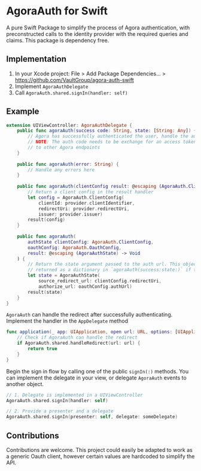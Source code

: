 # AgoraAuth for Swift

A pure Swift Package to simplify the process of Agora authentication, with preconstructed
calls to the identity provider with the required queries and claims. This package is
dependency free.

## Implementation

1. In your Xcode project: File > Add Package Dependencies... > https://github.com/VaultGroup/agora-auth-swift
1. Implement `AgoraAuthDelegate`
1. Call `AgoraAuth.shared.signIn(handler: self)`

## Example

```swift UIViewController+AgoraAuthDelegate.swift
extension UIViewController: AgoraAuthDelegate {
    public func agoraAuth(success code: String, state: [String: Any]) {
        // Agora has successfully authenticated the user, handle the authorization code.
        // NOTE: The auth code needs to be exchange for an access token to make requests
        // to other Agora endpoints
    }
    
    public func agoraAuth(error: String) {
        // Handle any errors here
    }
    
    public func agoraAuth(clientConfig result: @escaping (AgoraAuth.ClientConfig?) -> Void) {
        // Return a client config in the result handler
        let config = AgoraAuth.ClientConfig(
            clientId: provider.clientIdentifier,
            redirectUri: provider.redirectUri,
            issuer: provider.issuer)
        result(config)
    }
    
    public func agoraAuth(
        authState clientConfig: AgoraAuth.ClientConfig, 
        oauthConfig: AgoraAuth.OauthConfig, 
        result: @escaping (AgoraAuthState) -> Void
    ) {
        // Return the state argument passed to the auth url. This object will be encoded as a JSON respresentation and
        // returned as a dictionary in `agoraAuth(success:state:)` if the request is successful
        let state = AgoraAuthState(
            source_redirect_url: clientConfig.redirectUri,
            authorize_url: oauthConfig.authUrl)
        result(state)
    }
}
```

`AgoraAuth` can handle the redirect after successfully authenticating. Implement the handler in the `AppDelegate`
method 

```swift AppDelegate.swift
func application(_ app: UIApplication, open url: URL, options: [UIApplication.OpenURLOptionsKey : Any] = [:]) -> Bool {
    // Check if AgoraAuth can handle the redirect
    if AgoraAuth.shared.handleRedirect(url: url) {
        return true
    }
}
```

Begin the sign in flow by calling one of the public `signIn(:)` methods. You can implement the delegate in your view,
or delegate `AgoraAuth` events to another object.

```swift
// 1. Delegate is implemented in a UIViewController
AgoraAuth.shared.signIn(handler: self)

// 2. Provide a presenter and a delegate
AgoraAuth.shared.signIn(presenter: self, delegate: someDelegate)
```

## Contributions

Contributions are welcome. This project could easily be adapted to work as a generic Oauth client, however certain values
are hardcoded to simplify the API.